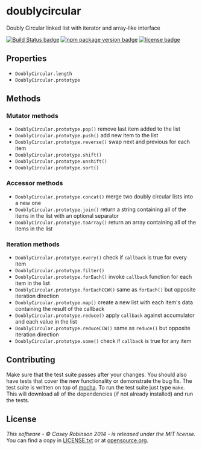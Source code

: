 # doublycircular

Doubly Circular linked list with iterator and array-like interface

[![Build Status badge](http://img.shields.io/travis/rampantmonkey/node-doublycircular.svg?style=flat)](https://travis-ci.org/rampantmonkey/node-doublycircular) [![npm package version badge](http://img.shields.io/npm/v/doublycircular.svg?style=flat)](https://www.npmjs.org/package/doublycircular) [![license badge](http://img.shields.io/badge/license-MIT-blue.svg?style=flat)](http://opensource.org/licenses/MIT)

## Properties
- `DoublyCircular.length`
- `DoublyCircular.prototype`

## Methods

### Mutator methods
- `DoublyCircular.prototype.pop()` remove last item added to the list
- `DoublyCircular.prototype.push()` add new item to the list
- `DoublyCircular.prototype.reverse()` swap next and previous for each item
- `DoublyCircular.prototype.shift()`
- `DoublyCircular.prototype.unshift()`
- `DoublyCircular.prototype.sort()`

### Accessor methods
- `DoublyCircular.prototype.concat()` merge two doubly circular lists into a new one
- `DoublyCircular.prototype.join()` return a string containing all of the items in the list with an optional separator
- `DoublyCircular.prototype.toArray()` return an array containing all of the items in the list

### Iteration methods
- `DoublyCircular.prototype.every()` check if `callback` is true for every item
- `DoublyCircular.prototype.filter()`
- `DoublyCircular.prototype.forEach()` invoke `callback` function for each item in the list
- `DoublyCircular.prototype.forEachCCW()` same as `forEach()` but opposite iteration direction
- `DoublyCircular.prototype.map()` create a new list with each item's data containing the result of the callback
- `DoublyCircular.prototype.reduce()` apply `callback` against accumulator and each value in the list
- `DoublyCircular.prototype.reduceCCW()` same as `reduce()` but opposite iteration direction
- `DoublyCircular.prototype.some()` check if `callback` is true for any item

## Contributing

Make sure that the test suite passes after your changes.
You should also have tests that cover the new functionality or demonstrate the bug fix.
The test suite is written on top of [mocha](https://github.com/visionmedia/mocha).
To run the test suite just type `make`.
This will download all of the dependencies (if not already installed) and run the tests.

## License
_This software - &copy; Casey Robinson 2014 - is released under the MIT license._
You can find a copy in [LICENSE.txt](LICENSE.txt) or at [opensource.org](http://opensource.org/licenses/MIT).
